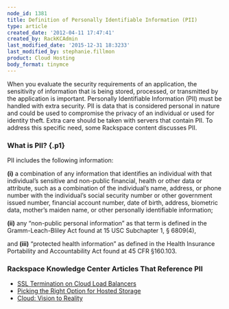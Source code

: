 ```yaml
---
node_id: 1381
title: Definition of Personally Identifiable Information (PII)
type: article
created_date: '2012-04-11 17:47:41'
created_by: RackKCAdmin
last_modified_date: '2015-12-31 18:3233'
last_modified_by: stephanie.fillmon
product: Cloud Hosting
body_format: tinymce
---
```


When you evaluate the security requirements of an application, the
sensitivity of information that is being stored, processed, or
transmitted by the application is important. Personally Identifiable
Information (PII)  must be handled with extra security. PII is data that
is considered personal in nature and could be used to compromise the
privacy of an individual or used for identity theft. Extra care should
be taken with servers that contain PII. To address this specific need,
some Rackspace content discusses PII.

### What is PII? {.p1}

PII includes the following information:

**(i)** a combination of any information that identifies an individual
with that individual&rsquo;s sensitive and non-public financial, health or
other data or attribute, such as a combination of the individual&rsquo;s name,
address, or phone number with the individual&rsquo;s social security number or
other government issued number, financial account number, date of birth,
address, biometric data, mother&rsquo;s maiden name, or other personally
identifiable information;

**(ii)** any &ldquo;non-public personal information&rdquo; as that term is defined
in the Gramm-Leach-Bliley Act found at 15 USC Subchapter 1, &sect; 6809(4),

and **(iii)**  &ldquo;protected health information&rdquo; as defined in the Health
Insurance Portability and Accountability Act found at 45 CFR &sect;160.103.

### Rackspace Knowledge Center Articles That Reference PII

-   [SSL Termination on Cloud Load
    Balancers](http://www.rackspace.com/knowledge_center/article/ssl-termination-on-cloud-load-balancers)
-   [Picking the Right Option for Hosted
    Storage](http://www.rackspace.com/knowledge_center/whitepaper/picking-the-right-option-for-hosted-storage)
-   [Cloud: Vision to
    Reality](http://www.rackspace.com/knowledge_center/whitepaper/cloud-vision-to-reality-0)



